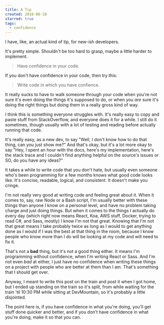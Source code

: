 ```yaml
---
title: A Tip
created: 2016-06-10
starred: true
tags:
  - confidence
---
```


I have, like, an actual kind of tip, for new-ish developers.

It's pretty simple. Shouldn't be too hard to grasp, maybe a little harder to
implement.

> Have confidence in your code.

If you don't have confidence in your code, then try this:

> Write code in which you have confience.

It really sucks to have to walk someone through your code when you're not
sure it's even doing the things it's supposed to do, or when you _are_ sure
it's doing the right things but doing them in a really gross kind of way.

I think this is something everyone struggles with. It's really easy to copy
and paste stuff from StackOverflow, and everyone does it for a while. I still
do it sometimes, though usually with a lot of testing and reading before
actually running that code.

It's really easy, as a new dev, to say "Well, I don't know how to do that thing,
can you just show me?" And that's okay, but it's a lot more okay to say "Hey,
I spent an hour with the docs, here's my implementation, here's the stack trace
and I couldn't find anything helpful on the source's issues or SO, do you have
any ideas?"

It takes a while to write code that you don't hate, but usually even someone
who's been programming for a few months knows what good code looks like. It's
concise, readable, logical, and consistent. It doesn't make you cringe.

I'm not really very good at writing code and feeling great about it. When it
comes to, say, raw Node or a Bash script, I'm usually better with these things
than anyone I know on a personal level, and have no problem taking charge and
just doing things. But when it comes to the things I actually do every day
(which right now means React, Koa, AWS stuff, Docker, trying to read C#, and
Sass, mostly) I know I'm not that great. Knowing that I'm not that great means
I take probably twice as long as I would to get anything done as I would if I
was the best at that thing in the room, because I know people who know more
than I do will be looking at my code and will need to fix it.

That's not a **bad** thing, but it's not a good thing either. It means I'm
programming without confidence, when I'm writing React or Sass. And I'm not
even _bad_ at either, I just have no confidence when writing these things
on a project with people who are better at them than I am. That's something
that I should get over.

Anyway, I meant to write this post on the train and post it when I got home,
but I ended up standing on the train so it's split, from while waiting for the
train 'til 10:30 PM while sitting at DevMountain, so it's probably a little
disjointed.

The point here is, if you have confidence in what you're doing, you'll get
stuff done quicker and better, and if you don't have confidence in what you're
doing, make it so that you can.
